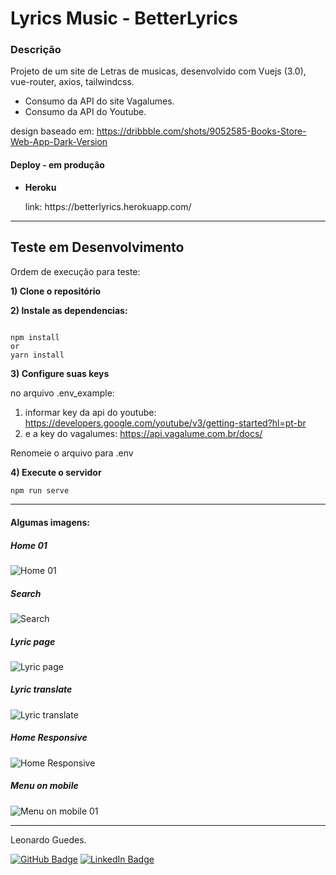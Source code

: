 
# Lyrics Music - BetterLyrics

### Descrição

Projeto de um site de Letras de musicas, desenvolvido com Vuejs (3.0), vue-router, axios, tailwindcss.

- Consumo da API do site Vagalumes.
- Consumo da API do Youtube.



design baseado em: https://dribbble.com/shots/9052585-Books-Store-Web-App-Dark-Version

<h4>Deploy - em produção</h4>
<ul>
<li><b>Heroku</b></li>
  <p>
link: https://betterlyrics.herokuapp.com/
  </p>
</ul>
<hr>
<h2>Teste em Desenvolvimento</h2>
<p>Ordem de execução para teste:</p>
<p><b>1) Clone o repositório</b></p>
<p><b>2) Instale as dependencias:</b></p>

```

npm install 
or
yarn install
```
<p><b>3) Configure suas keys</b></p>
no arquivo .env_example:

1. informar key da api do youtube:
https://developers.google.com/youtube/v3/getting-started?hl=pt-br
2. e a key do vagalumes:
https://api.vagalume.com.br/docs/

Renomeie o arquivo para .env

<p><b>4) Execute o servidor</b></p>


```bash
npm run serve
```

<hr>

#### Algumas imagens:
##### Home 01

![Home 01](https://uploaddeimagens.com.br/images/003/277/259/full/01.JPG?1623081139 "Home 01")

##### Search

![Search](https://uploaddeimagens.com.br/images/003/277/262/full/02.JPG?1623081207 "Search")

##### Lyric page

![Lyric page](https://uploaddeimagens.com.br/images/003/277/263/full/03.JPG?1623081294 "Lyric page")

##### Lyric translate

![Lyric translate](https://uploaddeimagens.com.br/images/003/277/268/full/04.JPG?1623081491 "Lyric translate")

##### Home Responsive

![Home Responsive](https://uploaddeimagens.com.br/images/003/277/271/full/05.JPG?1623081592 "Home Responsive")

##### Menu on mobile

![Menu on mobile 01](https://uploaddeimagens.com.br/images/003/277/273/full/06.JPG?1623081650 "Menu on mobile")

<hr>
Leonardo Guedes.

[![GitHub Badge](https://img.shields.io/badge/GitHub-100000?style=for-the-badge&logo=github&logoColor=white)](https://github.com/nowherex)
[![LinkedIn Badge](https://img.shields.io/badge/LinkedIn-0077B5?style=for-the-badge&logo=linkedin&logoColor=white)](https://www.linkedin.com/in/leo-guedes/)
